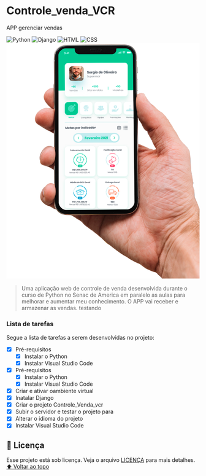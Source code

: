# Controle_venda_VCR
 APP gerenciar vendas
<!---Esses são exemplos. Veja https://shields.io para outras pessoas ou para personalizar este conjunto de escudos. Você pode querer incluir dependências, status do projeto e informações de licença aqui--->
![Python](https://img.shields.io/badge/Python-14354C?style=for-the-badge&logo=python&logoColor=white)
![Django](https://img.shields.io/badge/Django-092E20?style=for-the-badge&logo=django&logoColor=white)
![HTML](https://img.shields.io/badge/HTML5-E34F26?style=for-the-badge&logo=html5&logoColor=white)
![CSS](https://img.shields.io/badge/CSS3-1572B6?style=for-the-badge&logo=css3&logoColor=white)
<img src="img.png" alt="exemplo imagem">
> Uma aplicação web de controle de venda desenvolvida durante o curso de Python no Senac de America em paralelo as aulas para melhorar e aumentar meu conhecimento. O APP vai receber e armazenar as vendas. testando

### Lista de tarefas
Segue a lista de tarefas a serem desenvolvidas no projeto:
- [X] Pré-requisitos
    - [X] Instalar o Python
    - [X] Instalar Visual Studio Code
- [X] Pré-requisitos
    - [X] Instalar o Python
    - [X] Instalar Visual Studio Code
- [X] Criar e ativar oambiente virtual
- [X] Inatalar Django
- [X] Criar o projeto Controle_Venda_vcr
- [X] Subir o servidor e testar o projeto para 
- [X] Alterar o idioma do projeto
- [X] Instalar Visual Studio Code

## 📝 Licença
Esse projeto está sob licença. Veja o arquivo [LICENÇA](LICENSE.md) para mais detalhes.
[⬆ Voltar ao topo](#nome-do-projeto)<br>